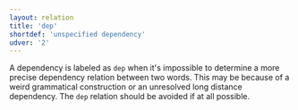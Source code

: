 ```yaml
---
layout: relation
title: 'dep'
shortdef: 'unspecified dependency'
udver: '2'
---
```


A dependency is labeled as `dep` when it's impossible to determine a more precise dependency relation between two words. 
This may be because of a weird grammatical construction or an unresolved long distance dependency.
The `dep` relation should be avoided if at all possible.
